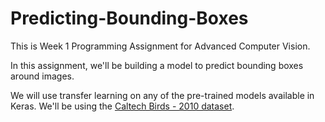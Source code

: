 # Predicting-Bounding-Boxes
This is Week 1 Programming Assignment for Advanced Computer Vision.

In this assignment, we'll be building a model to predict bounding boxes around images.

We will use transfer learning on any of the pre-trained models available in Keras.
We'll be using the [Caltech Birds - 2010 dataset](https://www.vision.caltech.edu/datasets/).
